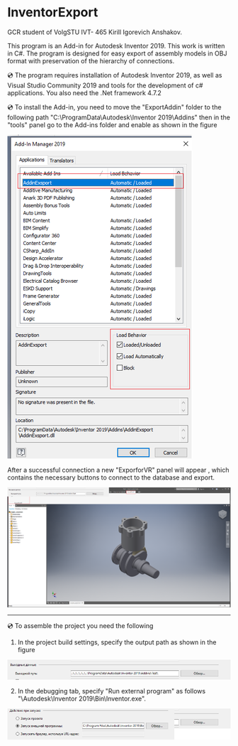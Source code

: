 # InventorExport

GCR student of VolgSTU IVT- 465 Kirill Igorevich Anshakov.

This program is an Add-in for Autodesk Inventor 2019. This work is written in C#. The program is designed for easy export of assembly models in OBJ format with preservation of the hierarchy of connections.

💿 The program requires installation of Autodesk Inventor 2019, as well as Visual Studio Community 2019 and tools for the development of c# applications. You also need the .Net framework 4.7.2

💿 To install the Add-in, you need to move the "ExportAddin" folder to the following path "C:\ProgramData\Autodesk\Inventor 2019\Addins" then in the "tools" panel go to the Add-ins folder and enable as shown in the figure 

![tools](https://github.com/KirillRustyNail/InventorExport/blob/main/images/tools.png)

After a successful connection a new "ExporforVR" panel will appear , which contains the necessary buttons to connect to the database and export.

![tools](https://github.com/KirillRustyNail/InventorExport/blob/main/images/Addin%20Tab.png)


---------------------------------------------------------------------------------------------------------------------------------------------------

💿 To assemble the project you need the following 

1) In the project build settings, specify the output path as shown in the figure 

![tools](https://github.com/KirillRustyNail/InventorExport/blob/main/images/Output%20data.png)

2) In the debugging tab, specify "Run external program" as follows "\Autodesk\Inventor 2019\Bin\Inventor.exe".

![tools](https://github.com/KirillRustyNail/InventorExport/blob/main/images/Setup.png)
